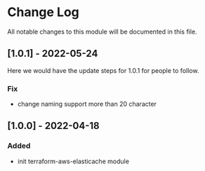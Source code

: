 # Change Log

All notable changes to this module will be documented in this file.

## [1.0.1] - 2022-05-24
  
Here we would have the update steps for 1.0.1 for people to follow.

### Fix

- change naming support more than 20 character

## [1.0.0] - 2022-04-18

### Added

- init terraform-aws-elasticache module
